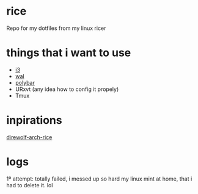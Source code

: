 # rice
Repo for my dotfiles from my linux ricer

# things that i want to use

* [i3](https://github.com/i3/i3)
* [wal](https://github.com/dylanaraps/pywal)
* [polybar](https://github.com/jaagr/polybar)
* URxvt (any idea how to config it propely)
* Tmux

# inpirations

[direwolf-arch-rice](https://github.com/ibrahimbutt/direwolf-arch-rice)

# logs
1º attempt: totally failed, i messed up so hard my linux mint at home, that i had to delete it. lol
